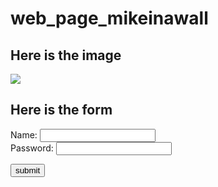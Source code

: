 # web_page_mikeinawall

<h2> Here is the image </h2>

<img src="https://www.pobschools.org/cms/lib/NY01001456/Centricity/Template/GlobalAssets/images///images/POB_Logo%202.png">

<h2> Here is the form </h2>

<form>
  <text>Name: </text> <input>
  <br>
  <text>Password: </text> <input type="password">
  <p>
    <button> submit </button>
  </p>
</form>
